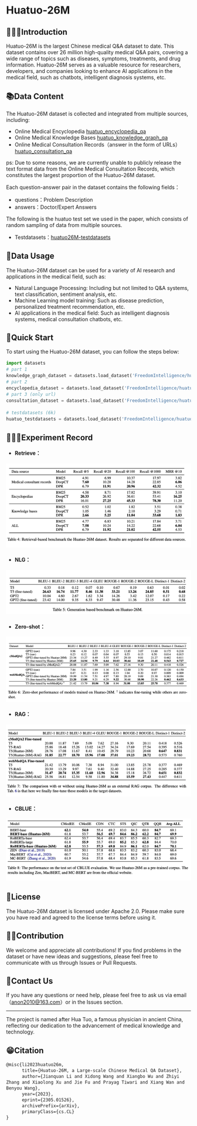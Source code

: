 # Huatuo-26M

## 👩🏻‍⚕Introduction

Huatuo-26M is the largest Chinese medical Q&A dataset to date. This dataset contains over 26 million high-quality medical Q&A pairs, covering a wide range of topics such as diseases, symptoms, treatments, and drug information. Huatuo-26M serves as a valuable resource for researchers, developers, and companies looking to enhance AI applications in the medical field, such as chatbots, intelligent diagnosis systems, etc.


## 📚Data Content

The Huatuo-26M dataset is collected and integrated from multiple sources, including:

- Online Medical Encyclopedia [huatuo_encyclopedia_qa](https://huggingface.co/datasets/FreedomIntelligence/huatuo_encyclopedia_qa)
- Online Medical Knowledge Bases [huatuo_knowledge_graph_qa](https://huggingface.co/datasets/FreedomIntelligence/huatuo_knowledge_graph_qa)
- Online Medical Consultation Records（answer in the form of URLs） [huatuo_consultation_qa](https://huggingface.co/datasets/FreedomIntelligence/huatuo_consultation_qa) 



ps: Due to some reasons, we are currently unable to publicly release the text format data from the Online Medical Consultation Records, which constitutes the largest proportion of the Huatuo-26M dataset.



Each question-answer pair in the dataset contains the following fields：

- questions：Problem Description 
- answers：Doctor/Expert Answers



The following is the huatuo test set we used in the paper, which consists of random sampling of data from multiple sources.

- Testdatasets：[huatuo26M-testdatasets](https://huggingface.co/datasets/FreedomIntelligence/huatuo26M-testdatasets)



## 🤖Data Usage

The Huatuo-26M dataset can be used for a variety of AI research and applications in the medical field, such as:

- Natural Language Processing: Including but not limited to Q&A systems, text classification, sentiment analysis, etc.
- Machine Learning model training: Such as disease prediction, personalized treatment recommendation, etc.
- AI applications in the medical field: Such as intelligent diagnosis systems, medical consultation chatbots, etc.



## 🚀Quick Start

To start using the Huatuo-26M dataset, you can follow the steps below:

```python
import datasets
# part 1
knowledge_graph_dataset = datasets.load_dataset('FreedomIntelligence/huatuo_knowledge_graph_qa')
# part 2
encyclopedia_dataset = datasets.load_dataset('FreedomIntelligence/huatuo_encyclopedia_qa')
# part 3 (only url)
consultation_dataset = datasets.load_dataset('FreedomIntelligence/huatuo_consultation_qa')

# testdatasets (6k)
huatuo_testdatasets = datasets.load_dataset('FreedomIntelligence/huatuo26M-testdatasets')
```



## 👩🏻‍🔬Experiment Record



- #### Retrieve：


![image-20230517135907642](img/retrieve.png)

- #### NLG：

![image-20230517135907642](img/NLG.png)


- #### Zero-shot：

![image-20230517140031586](img/zero-shot.png)

- #### RAG：

![image-20230517140124397](img/rag.png)


- #### CBLUE：


![image-20230517140420680](img/cblue.png)



## 🚁License

The Huatuo-26M dataset is licensed under Apache 2.0. Please make sure you have read and agreed to the license terms before using it.



## 👷🏻‍Contribution

We welcome and appreciate all contributions! If you find problems in the dataset or have new ideas and suggestions, please feel free to communicate with us through Issues or Pull Requests.



## 📱Contact Us

If you have any questions or need help, please feel free to ask us via email （[anon2010@163.com](mailto:anon2010@163.com)）or in the Issues section.

------

The project is named after Hua Tuo, a famous physician in ancient China, reflecting our dedication to the advancement of medical knowledge and technology.



## 😁Citation

```
@misc{li2023huatuo26m,
      title={Huatuo-26M, a Large-scale Chinese Medical QA Dataset}, 
      author={Jianquan Li and Xidong Wang and Xiangbo Wu and Zhiyi Zhang and Xiaolong Xu and Jie Fu and Prayag Tiwari and Xiang Wan and Benyou Wang},
      year={2023},
      eprint={2305.01526},
      archivePrefix={arXiv},
      primaryClass={cs.CL}
}
```